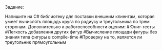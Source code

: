 Задание:

Напишите на C# библиотеку для поставки внешним клиентам, которая умеет вычислять площадь круга по радиусу и треугольника по трем сторонам. Дополнительно к работоспособности оценим:
  #Юнит-тесты
  #Легкость добавления других фигур
  #Вычисление площади фигуры без знания типа фигуры в compile-time
  #Проверку на то, является ли треугольник прямоугольным
